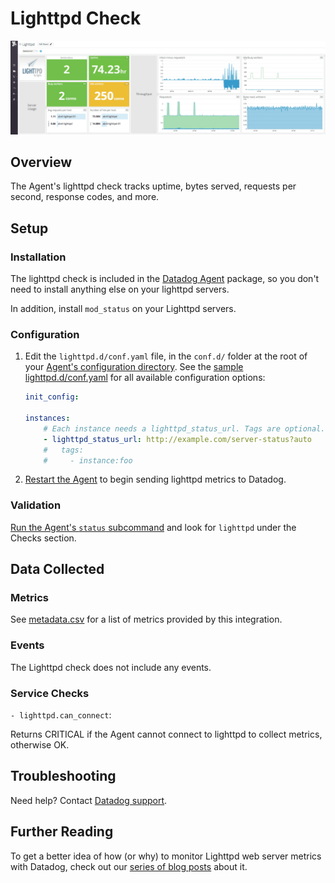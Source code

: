 # Lighttpd Check

![Lighttpd Dashboard][1]

## Overview

The Agent's lighttpd check tracks uptime, bytes served, requests per second, response codes, and more.

## Setup
### Installation

The lighttpd check is included in the [Datadog Agent][2] package, so you don't need to install anything else on your lighttpd servers.

In addition, install `mod_status` on your Lighttpd servers.

### Configuration

1. Edit the  `lighttpd.d/conf.yaml` file, in the `conf.d/` folder at the root of your [Agent's configuration directory][3].
	See the [sample lighttpd.d/conf.yaml][4] for all available configuration options:

    ```yaml
	init_config:

	instances:
	    # Each instance needs a lighttpd_status_url. Tags are optional.
      	- lighttpd_status_url: http://example.com/server-status?auto
	    #   tags:
	    #     - instance:foo
    ```

2. [Restart the Agent][5] to begin sending lighttpd metrics to Datadog.

### Validation

[Run the Agent's `status` subcommand][6] and look for `lighttpd` under the Checks section.

## Data Collected
### Metrics

See [metadata.csv][7] for a list of metrics provided by this integration.

### Events
The Lighttpd check does not include any events.

### Service Checks

`- lighttpd.can_connect`:

Returns CRITICAL if the Agent cannot connect to lighttpd to collect metrics, otherwise OK.

## Troubleshooting

Need help? Contact [Datadog support][8].

## Further Reading
To get a better idea of how (or why) to monitor Lighttpd web server metrics with Datadog, check out our [series of blog posts][9] about it.


[1]: https://raw.githubusercontent.com/DataDog/integrations-core/master/lighttpd/images/lighttpddashboard.png
[2]: https://app.datadoghq.com/account/settings#agent
[3]: https://docs.datadoghq.com/agent/guide/agent-configuration-files/?tab=agentv6#agent-configuration-directory
[4]: https://github.com/DataDog/integrations-core/blob/master/lighttpd/datadog_checks/lighttpd/data/conf.yaml.example
[5]: https://docs.datadoghq.com/agent/guide/agent-commands/?tab=agentv6#start-stop-and-restart-the-agent
[6]: https://docs.datadoghq.com/agent/guide/agent-commands/?tab=agentv6#agent-status-and-information
[7]: https://github.com/DataDog/integrations-core/blob/master/lighttpd/metadata.csv
[8]: https://docs.datadoghq.com/help
[9]: https://www.datadoghq.com/blog/monitor-lighttpd-web-server-metrics
